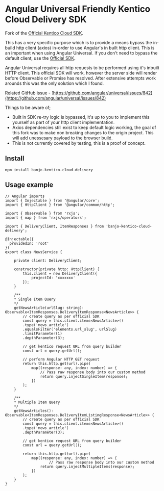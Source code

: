 # Angular Universal Friendly Kentico Cloud Delivery SDK

Fork of the [Official Kentico Cloud SDK](https://github.com/Enngage/kentico-cloud-js/tree/master/packages/delivery).

This has a very specific purpose which is to provide a means bypass the in-build http client (axios) in-order to use Angular's in built http client. This is an important when using Angular Universal. If you don't need to bypass the default client, use the [Official SDK](https://github.com/Enngage/kentico-cloud-js/tree/master/packages/delivery).

Angular Universal requires all http requests to be performed using it's inbuilt HTTP client. This official SDK will work, however the server side will render before Observable or Promise has resolved. After extensive attempts work arounds this was the only solution which I found.

Related GitHub issue - [https://github.com/angular/universal/issues/842](https://github.com/angular/universal/issues/842)


Things to be aware of;

 * Built in SDK re-try logic is bypassed, it's up to you to implement this yourself as part of your http client implementation.
 * Axios dependencies still exist to keep default logic working, the goal of this fork was to make non breaking changes to the origin project. This will add unessesary payload to the browser build.
 * This is not currently covered by testing, this is a proof of concept.

## Install
`npm install banjo-kentico-cloud-delivery`

## Usage example
```
// Angular imports
import { Injectable } from '@angular/core';
import { HttpClient } from '@angular/common/http';

import { Observable } from 'rxjs';
import { map } from 'rxjs/operators';

import { DeliveryClient, ItemResponses } from 'banjo-kentico-cloud-delivery';

@Injectable({
  providedIn: 'root'
})
export class NewsService {

    private client: DeliveryClient;

    constructor(private http: HttpClient) {
        this.client = new DeliveryClient({
            projectId: 'xxxxxxx'
        });
    }

    /**
    * Single Item Query
    */
    getNewsArticle(urlSlug: string): Observable<ItemResponses.DeliveryItemResponse<NewsArticle>> {
        // create query as per official SDK
        const query = this.client.items<NewsArticle>()
        .type('news_article')
        .equalsFilter('elements.url_slug', urlSlug)
        .limitParameter(1)
        .depthParameter(3);

        // get kentico request URL from query builder
        const url = query.getUrl();

        // perform Angular HTTP GET request
        return this.http.get(url).pipe(
            map((response: any, index: number) => {
                // Pass raw response body into our custom method
                return query.injectSingleItem(response);
            })
        );
    }

    /**
    * Multiple Item Query
    */
    getNewsArticles(): Observable<ItemResponses.DeliveryItemListingResponse<NewsArticle>> {
        // create query as per official SDK
        const query = this.client.items<NewsArticle>()
        .type('news_article')
        .depthParameter(3);

        // get kentico request URL from query builder
        const url = query.getUrl();

        return this.http.get(url).pipe(
            map((response: any, index: number) => {
            		// Pass raw response body into our custom method
                return query.injectMultipleItems(response);
            })
        );
    }
}
```